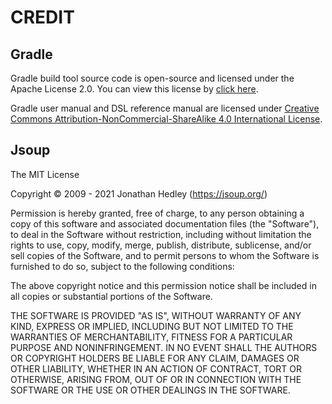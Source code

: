 # CREDIT

## Gradle

Gradle build tool source code is open-source and licensed under the Apache License 2.0. You can view this license by [click here](https://github.com/gradle/gradle/blob/master/LICENSE).

Gradle user manual and DSL reference manual are licensed under [Creative Commons Attribution-NonCommercial-ShareAlike 4.0 International License](http://creativecommons.org/licenses/by-nc-sa/4.0/).

## Jsoup

The MIT License

Copyright © 2009 - 2021 Jonathan Hedley (https://jsoup.org/)

Permission is hereby granted, free of charge, to any person obtaining a copy
of this software and associated documentation files (the "Software"), to deal
in the Software without restriction, including without limitation the rights
to use, copy, modify, merge, publish, distribute, sublicense, and/or sell
copies of the Software, and to permit persons to whom the Software is
furnished to do so, subject to the following conditions:

The above copyright notice and this permission notice shall be included in
all copies or substantial portions of the Software.

THE SOFTWARE IS PROVIDED "AS IS", WITHOUT WARRANTY OF ANY KIND, EXPRESS OR
IMPLIED, INCLUDING BUT NOT LIMITED TO THE WARRANTIES OF MERCHANTABILITY,
FITNESS FOR A PARTICULAR PURPOSE AND NONINFRINGEMENT. IN NO EVENT SHALL THE
AUTHORS OR COPYRIGHT HOLDERS BE LIABLE FOR ANY CLAIM, DAMAGES OR OTHER
LIABILITY, WHETHER IN AN ACTION OF CONTRACT, TORT OR OTHERWISE, ARISING FROM,
OUT OF OR IN CONNECTION WITH THE SOFTWARE OR THE USE OR OTHER DEALINGS IN THE
SOFTWARE.
